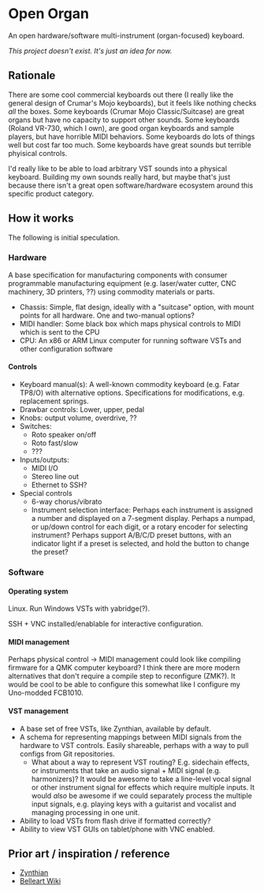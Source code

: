 # Open Organ

An open hardware/software multi-instrument (organ-focused) keyboard.

_This project doesn't exist. It's just an idea for now._


## Rationale

There are some cool commercial keyboards out there (I really like the general design of Crumar's Mojo keyboards), but it feels like nothing checks _all_ the boxes.
Some keyboards (Crumar Mojo Classic/Suitcase) are great organs but have no capacity to support other sounds.
Some keyboards (Roland VR-730, which I own), are good organ keyboards and sample players, but have horrible MIDI behaviors.
Some keyboards do lots of things well but cost far too much.
Some keyboards have great sounds but terrible phyisical controls.

I'd really like to be able to load arbitrary VST sounds into a physical keyboard.
Building my own sounds really hard, but maybe that's just because there isn't a great open software/hardware ecosystem around this specific product category.


## How it works

The following is initial speculation. 


### Hardware

A base specification for manufacturing components with consumer programmable manufacturing equipment (e.g. laser/water cutter, CNC machinery, 3D printers, ??) using commodity materials or parts.

* Chassis: Simple, flat design, ideally with a "suitcase" option, with mount points for all hardware. One and two-manual options?
* MIDI handler: Some black box which maps physical controls to MIDI which is sent to the CPU
* CPU: An x86 or ARM Linux computer for running software VSTs and other configuration software


#### Controls

* Keyboard manual(s): A well-known commodity keyboard (e.g. Fatar TP8/O) with alternative options.
  Specifications for modifications, e.g. replacement springs.
* Drawbar controls: Lower, upper, pedal
* Knobs: output volume, overdrive, ?? 
* Switches: 
    * Roto speaker on/off
    * Roto fast/slow
    * ???
* Inputs/outputs:
    * MIDI I/O
    * Stereo line out
    * Ethernet to SSH?
* Special controls
    * 6-way chorus/vibrato
    * Instrument selection interface: Perhaps each instrument is assigned a number and displayed on a 7-segment display.
      Perhaps a numpad, or up/down control for each digit, or a rotary encoder for selecting instrument?
      Perhaps support A/B/C/D preset buttons, with an indicator light if a preset is selected, and hold the button to change the preset?


### Software

#### Operating system

Linux. Run Windows VSTs with yabridge(?).

SSH + VNC installed/enablable for interactive configuration.


#### MIDI management

Perhaps physical control -> MIDI management could look like compiling firmware for a QMK computer keyboard?
I think there are more modern alternatives that don't require a compile step to reconfigure (ZMK?).
It would be cool to be able to configure this somewhat like I configure my Uno-modded FCB1010.


#### VST management

* A base set of free VSTs, like Zynthian, available by default.
* A schema for representing mappings between MIDI signals from the hardware to VST controls.
  Easily shareable, perhaps with a way to pull configs from Git repositories.
  * What about a way to represent VST routing?
    E.g. sidechain effects, or instruments that take an audio signal + MIDI signal (e.g. harmonizers)?
    It would be awesome to take a line-level vocal signal or other instrument signal for effects which require multiple inputs.
    It would _also_ be awesome if we could separately process the multiple input signals, e.g. playing keys with a guitarist and vocalist and managing processing in one unit.
* Ability to load VSTs from flash drive if formatted correctly?
* Ability to view VST GUIs on tablet/phone with VNC enabled.


## Prior art / inspiration / reference

* [Zynthian](https://zynthian.org/)
* [Belleart Wiki](http://www.belleart.org/belleartwiki/index.php/Main_Page)
